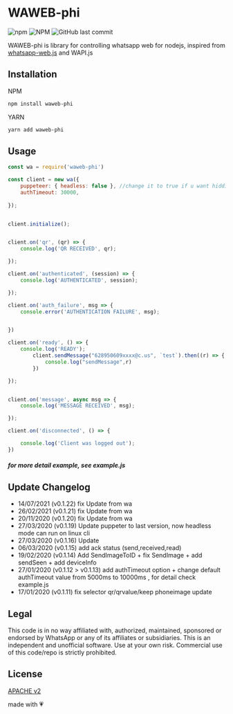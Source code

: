 # WAWEB-phi
![npm](https://img.shields.io/npm/v/waweb-phi)  ![NPM](https://img.shields.io/npm/l/waweb-phi) ![GitHub last commit](https://img.shields.io/github/last-commit/oqhadev/waweb-phi)

WAWEB-phi is library for controlling whatsapp web for nodejs,
inspired from [whatsapp-web.js](https://github.com/pedroslopez/whatsapp-web.js) and WAPI.js


  


## Installation
NPM
```bash
npm install waweb-phi 
```
YARN
```bash
yarn add waweb-phi 
```

## Usage

```js
const wa = require('waweb-phi')

const client = new wa({
    puppeteer: { headless: false }, //change it to true if u want hidding the chrome/
    authTimeout: 30000,
   
});


client.initialize();


client.on('qr', (qr) => {
    console.log('QR RECEIVED', qr);

});

client.on('authenticated', (session) => {
    console.log('AUTHENTICATED', session);

});

client.on('auth_failure', msg => {
    console.error('AUTHENTICATION FAILURE', msg);


})

client.on('ready', () => {
    console.log('READY');
        client.sendMessage("628950609xxxx@c.us", `test`).then((r) => {
            console.log("sendMessage",r)
        })

});


client.on('message', async msg => {
    console.log('MESSAGE RECEIVED', msg);

});

client.on('disconnected', () => {

    console.log('Client was logged out');
})


```

##### for more detail example, see example.js



## Update Changelog
- 14/07/2021 (v0.1.22) fix Update from wa
- 26/02/2021 (v0.1.21) fix Update from wa
- 20/11/2020 (v0.1.20) fix Update from wa
- 27/03/2020 (v0.1.19) Update puppeter to last version, now headless mode can run on linux cli 
- 27/03/2020 (v0.1.16) Update 
- 06/03/2020 (v0.1.15) add ack status (send,received,read) 
- 19/02/2020 (v0.1.14) Add SendImageToID + fix SendImage + add sendSeen + add deviceInfo 
- 27/01/2020 (v0.1.12 > v0.1.13) add authTimeout option + change default authTimeout value from 5000ms to 10000ms , for detail check example.js
- 17/01/2020 (v0.1.11) fix selector qr/qrvalue/keep phoneimage update 



## Legal
This code is in no way affiliated with, authorized, maintained, sponsored or endorsed by WhatsApp or any of its affiliates or subsidiaries. This is an independent and unofficial software. Use at your own risk. Commercial use of this code/repo is strictly prohibited.

## License
[APACHE v2](https://www.apache.org/licenses/LICENSE-2.0.txt)



made with 💗 
